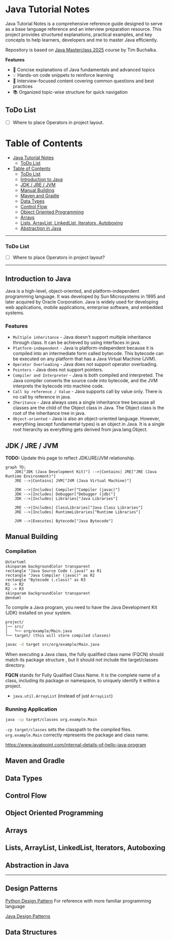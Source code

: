 # Java Tutorial Notes

Java Tutorial Notes is a comprehensive reference guide designed to serve as a base language
reference and an interview preparation resource. This project provides structured explanations,
practical examples, and key concepts to help learners, developers and me to master Java efficiently.

Repository is based on [Java Masterclass 2025](https://www.udemy.com/course/java-the-complete-java-developer-course)
course by Tim Buchalka.

**Features**

* 📌 Concise explanations of Java fundamentals and advanced topics
* 💡 Hands-on code snippets to reinforce learning
* 🎯 Interview-focused content covering common questions and best practices
* 📚 Organized topic-wise structure for quick navigation

## ToDo List

- [ ] Where to place Operators in project layout.

Table of Contents
=================

- [Java Tutorial Notes](#java-tutorial-notes)
  - [ToDo List](#todo-list)
- [Table of Contents](#table-of-contents)
    - [ToDo List](#todo-list-1)
  - [Introduction to Java](#introduction-to-java)
  - [JDK / JRE / JVM](#jdk--jre--jvm)
  - [Manual Building](#manual-building)
  - [Maven and Gradle](#maven-and-gradle)
  - [Data Types](#data-types)
  - [Control Flow](#control-flow)
  - [Object Oriented Programming](#object-oriented-programming)
  - [Arrays](#arrays)
  - [Lists, ArrayList, LinkedList, Iterators, Autoboxing](#lists-arraylist-linkedlist-iterators-autoboxing)
  - [Abstraction in Java](#abstraction-in-java)

---

### ToDo List

* [ ] Where to place Operators in project layout?

---

## Introduction to Java

Java is a high-level, object-oriented, and platform-independent programming language. It was
developed by Sun Microsystems in 1995 and later acquired by Oracle Corporation. Java is widely used
for developing web applications, mobile applications, enterprise software, and embedded systems.

### Features 

* `Multiple inheritance` - Java doesn't support multiple inheritance through class. It can be achieved by using interfaces in java.
* `Platform-independent` - Java is platform-independent because it is compiled into an intermediate form called bytecode. This bytecode can be executed on any platform that has a Java Virtual Machine (JVM).
* `Operator Overloading` - Java does not support operator overloading.
* `Pointers` - Java does not support pointers.
* `Compiler and Interpreter` - Java is both compiled and interpreted. The Java compiler converts the source code into bytecode, and the JVM interprets the bytecode into machine code.
* `Call by reference / Value` - Java supports call by value only. There is no call by reference in java.
* `Iheritance` - Java always uses a single inheritance tree because all classes are the child of the Object class in Java. The Object class is the root of the inheritance tree in java.
* `Object-oriented` - Java is also an object-oriented language. However, everything (except fundamental types) is an object in Java. It is a single root hierarchy as everything gets derived from java.lang.Object.



## JDK / JRE / JVM

**TODO:** Update this page to reflect JDK/JRE/JVM relationship.

```mermaid
graph TD;
    JDK["JDK (Java Development Kit)"] -->|Contains| JRE["JRE (Java Runtime Environment)"]
    JRE -->|Contains| JVM["JVM (Java Virtual Machine)"]

    JDK -->|Includes| Compiler["Compiler (javac)"]
    JDK -->|Includes| Debugger["Debugger (jdb)"]
    JDK -->|Includes| Libraries["Java Libraries"]

    JRE -->|Includes| ClassLibraries["Java Class Libraries"]
    JRE -->|Includes| RuntimeLibraries["Runtime Libraries"]

    JVM -->|Executes| Bytecode["Java Bytecode"]
```


## Manual Building

### Compilation

```plantuml
@startuml
skinparam backgroundColor transparent
rectangle "Java Source Code (.java)" as R1 
rectangle "Java Compiler (javac)" as R2
rectangle "Bytecode (.class)" as R3
R1 -> R2
R2 -> R3
skinparam backgroundColor transparent
@enduml
```

To compile a Java program, you need to have the Java Development Kit (JDK) installed on your system.

```text
project/
│── src/
│   └── org/example/Main.java
└── target/ (this will store compiled classes)
```

```bash
javac -d target src/org/example/Main.java
```

When executing a Java class, the fully qualified class name (FQCN) should match its package structure ,
but it should not include the target/classes directory.

**FQCN** stands for Fully Qualified Class Name. It is the complete name of a class, including its package
or namespace, to uniquely identify it within a project.  
* `java.util.ArrayList` (instead of just `ArrayList`)


### Running Application

```bash
java -cp target/classes org.example.Main  
```

`-cp target/classes` sets the classpath to the compiled files.  
`org.example.Main` correctly represents the package and class name.  

https://www.javatpoint.com/internal-details-of-hello-java-program

## Maven and Gradle

## Data Types

## Control Flow

## Object Oriented Programming

## Arrays

## Lists, ArrayList, LinkedList, Iterators, Autoboxing

## Abstraction in Java


---

## Design Patterns 

[Python Design Pattern](https://www.javatpoint.com/singleton-design-pattern-in-python) For reference with more familiar programming language

[Java Design Patterns](https://www.javatpoint.com/design-patterns-in-java)


## Data Structures




